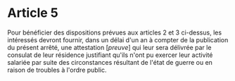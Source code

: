 # Article 5

Pour bénéficier des dispositions prévues aux articles 2 et 3 ci-dessus, les intéressés devront fournir, dans un délai d'un an à compter de la publication du présent arrêté, une attestation [*preuve*] qui leur sera délivrée par le consulat de leur résidence justifiant qu'ils n'ont pu exercer leur activité salariée par suite des circonstances résultant de l'état de guerre ou en raison de troubles à l'ordre public.

